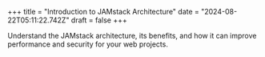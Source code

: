 +++
title = "Introduction to JAMstack Architecture"
date = "2024-08-22T05:11:22.742Z"
draft = false
+++

  Understand the JAMstack architecture, its benefits, and how it can improve performance and security for your web projects.
        
